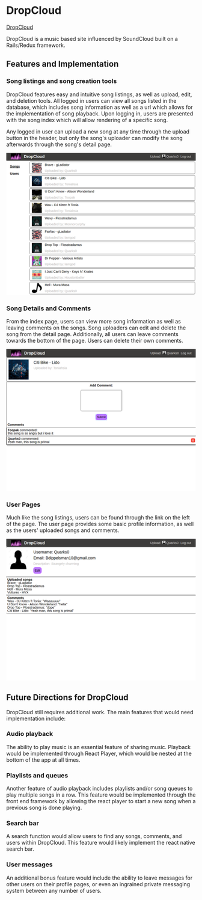 # DropCloud
[DropCloud][dropcloud]

[dropcloud]: https://thisisdropcloud.herokuapp.com/

DropCloud is a music based site influenced by SoundCloud built on a Rails/Redux framework.

## Features and Implementation

### Song listings and song creation tools

DropCloud features easy and intuitive song listings, as well as upload, edit, and deletion tools. All logged in users can view all songs listed in the database, which includes song information as well as a url which allows for the implementation of song playback. Upon logging in, users are presented with the song index which will allow rendering of a specific song.

Any logged in user can upload a new song at any time through the upload button in the header, but only the song's uploader can modify the song afterwards through the song's detail page.

![songindex](docs/wireframes/index.png)

### Song Details and Comments

From the index page, users can view more song information as well as leaving comments on the songs. Song uploaders can edit and delete the song from the detail page. Additionally, all users can leave comments towards the bottom of the page. Users can delete their own comments.

![song_detail](docs/wireframes/song_detail.png)

### User Pages

Much like the song listings, users can be found through the link on the left of the page. The user page provides some basic profile information, as well as the users' uploaded songs and comments.

![userpage](docs/wireframes/user.png)

## Future Directions for DropCloud

DropCloud still requires additional work. The main features that would need implementation include:

### Audio playback

The ability to play music is an essential feature of sharing music. Playback would be implemented through React Player, which would be nested at the bottom of the app at all times.

### Playlists and queues

Another feature of audio playback includes playlists and/or song queues to play multiple songs in a row. This feature would be implemented through the front end framework by allowing the react player to start a new song when a previous song is done playing.

### Search bar

A search function would allow users to find any songs, comments, and users within DropCloud. This feature would likely implement the react native search bar.

### User messages

An additional bonus feature would include the ability to leave messages for other users on their profile pages, or even an ingrained private messaging system between any number of users.
